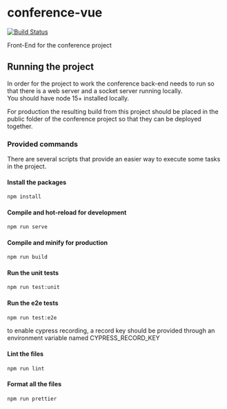 # conference-vue

[![Build Status](https://app.travis-ci.com/Vaggal/conference-vue.svg?branch=master)](https://app.travis-ci.com/Vaggal/conference-vue)

Front-End for the conference project

## Running the project

In order for the project to work the conference back-end needs to run so that there is a web server and a socket server running locally.  
You should have node 15+ installed locally.

For production the resulting build from this project should be placed in the public folder of the conference project so that they can be deployed together.

### Provided commands

There are several scripts that provide an easier way to execute some tasks in the project.

#### Install the packages

```bash
npm install
```

#### Compile and hot-reload for development

```bash
npm run serve
```

#### Compile and minify for production

```bash
npm run build
```

#### Run the unit tests

```bash
npm run test:unit
```

#### Run the e2e tests

```bash
npm run test:e2e
```

to enable cypress recording, a record key should be provided through an environment variable named CYPRESS_RECORD_KEY

#### Lint the files

```bash
npm run lint
```

#### Format all the files

```bash
npm run prettier
```
